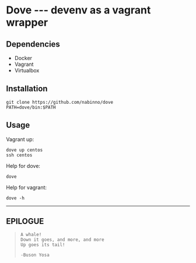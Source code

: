# Dove --- devenv as a vagrant wrapper
## Dependencies
- Docker
- Vagrant
- Virtualbox

## Installation
```
git clone https://github.com/nabinno/dove
PATH=dove/bin:$PATH
```

## Usage
Vagrant up:
```
dove up centos
ssh centos
```
Help for dove:
```
dove
```
Help for vagrant:
```
dove -h
```

---

## EPILOGUE
>     A whale!
>     Down it goes, and more, and more
>     Up goes its tail!
>
>     -Buson Yosa
